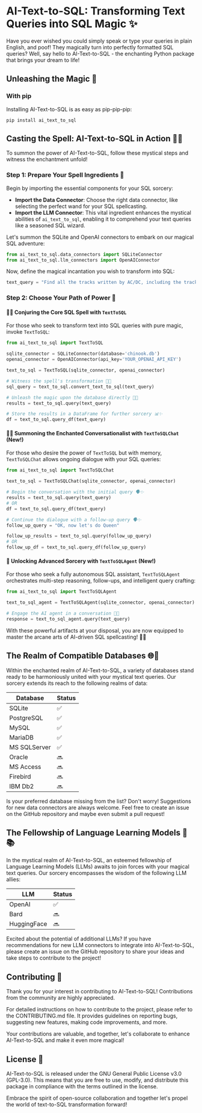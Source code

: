 # AI-Text-to-SQL: Transforming Text Queries into SQL Magic ✨

Have you ever wished you could simply speak or type your queries in plain English, and poof! They magically turn into perfectly formatted SQL queries? Well, say hello to AI-Text-to-SQL - the enchanting Python package that brings your dream to life!

## Unleashing the Magic 🌟

### With pip

Installing AI-Text-to-SQL is as easy as pip-pip-pip:

```
pip install ai_text_to_sql
```

## Casting the Spell: AI-Text-to-SQL in Action 🎩✨

To summon the power of AI-Text-to-SQL, follow these mystical steps and witness the enchantment unfold!

### Step 1: Prepare Your Spell Ingredients 🌟

Begin by importing the essential components for your SQL sorcery:

- **Import the Data Connector**: Choose the right data connector, like selecting the perfect wand for your SQL spellcasting.
- **Import the LLM Connector**: This vital ingredient enhances the mystical abilities of `ai_text_to_sql`, enabling it to comprehend your text queries like a seasoned SQL wizard.

Let's summon the SQLite and OpenAI connectors to embark on our magical SQL adventure:

```python
from ai_text_to_sql.data_connectors import SQLiteConnector
from ai_text_to_sql.llm_connectors import OpenAIConnector
```

Now, define the magical incantation you wish to transform into SQL:

```python
text_query = "Find all the tracks written by AC/DC, including the track name, album title, and the artist name. Sort the results alphabetically by track name."
```

### Step 2: Choose Your Path of Power 🌟

#### 🧙‍♂️ Conjuring the Core SQL Spell with `TextToSQL`

For those who seek to transform text into SQL queries with pure magic, invoke `TextToSQL`:

```python
from ai_text_to_sql import TextToSQL

sqlite_connector = SQLiteConnector(database='chinook.db')
openai_connector = OpenAIConnector(api_key='YOUR_OPENAI_API_KEY')

text_to_sql = TextToSQL(sqlite_connector, openai_connector)

# Witness the spell's transformation 🔮✨
sql_query = text_to_sql.convert_text_to_sql(text_query)

# Unleash the magic upon the database directly 💾✨
results = text_to_sql.query(text_query)

# Store the results in a DataFrame for further sorcery 📊✨
df = text_to_sql.query_df(text_query)
```

#### 🧙‍♀️ Summoning the Enchanted Conversationalist with `TextToSQLChat` (New!)

For those who desire the power of `TextToSQL` but with memory, `TextToSQLChat` allows ongoing dialogue with your SQL queries:

```python
from ai_text_to_sql import TextToSQLChat

text_to_sql = TextToSQLChat(sqlite_connector, openai_connector)

# Begin the conversation with the initial query 🗣️✨
results = text_to_sql.query(text_query)
# OR
df = text_to_sql.query_df(text_query)

# Continue the dialogue with a follow-up query 🗣️✨
follow_up_query = "OK, now let's do Queen"

follow_up_results = text_to_sql.query(follow_up_query)
# OR
follow_up_df = text_to_sql.query_df(follow_up_query)
```

#### 🌯 Unlocking Advanced Sorcery with `TextToSQLAgent` (New!)

For those who seek a fully autonomous SQL assistant, `TextToSQLAgent` orchestrates multi-step reasoning, follow-ups, and intelligent query crafting:

```python
from ai_text_to_sql import TextToSQLAgent

text_to_sql_agent = TextToSQLAgent(sqlite_connector, openai_connector)

# Engage the AI agent in a conversation 🤖✨
response = text_to_sql_agent.query(text_query)
```

With these powerful artifacts at your disposal, you are now equipped to master the arcane arts of AI-driven SQL spellcasting! 🌟🎉

## The Realm of Compatible Databases 🌐🏰

Within the enchanted realm of AI-Text-to-SQL, a variety of databases stand ready to be harmoniously united with your mystical text queries. Our sorcery extends its reach to the following realms of data:

| Database     | Status |
| ------------ | ------ |
| SQLite       | ✅     |
| PostgreSQL   | ✅     |
| MySQL        | ✅     |
| MariaDB      | ✅     |
| MS SQLServer | ✅     |
| Oracle       | 🔜     |
| MS Access    | 🔜     |
| Firebird     | 🔜     |
| IBM Db2      | 🔜     |

Is your preferred database missing from the list? Don't worry! Suggestions for new data connectors are always welcome. Feel free to create an issue on the GitHub repository and maybe even submit a pull request!

## The Fellowship of Language Learning Models 🧠📚

In the mystical realm of AI-Text-to-SQL, an esteemed fellowship of Language Learning Models (LLMs) awaits to join forces with your magical text queries. Our sorcery encompasses the wisdom of the following LLM allies:

| LLM         | Status |
| ----------- | ------ |
| OpenAI      | ✅     |
| Bard        | 🔜     |
| HuggingFace | 🔜     |

Excited about the potential of additional LLMs? If you have recommendations for new LLM connectors to integrate into AI-Text-to-SQL, please create an issue on the GitHub repository to share your ideas and take steps to contribute to the project!

## Contributing 🤝

Thank you for your interest in contributing to AI-Text-to-SQL! Contributions from the community are highly appreciated.

For detailed instructions on how to contribute to the project, please refer to the CONTRIBUTING.md file. It provides guidelines on reporting bugs, suggesting new features, making code improvements, and more.

Your contributions are valuable, and together, let's collaborate to enhance AI-Text-to-SQL and make it even more magical!

## License 📜

AI-Text-to-SQL is released under the GNU General Public License v3.0 (GPL-3.0). This means that you are free to use, modify, and distribute this package in compliance with the terms outlined in the license.

Embrace the spirit of open-source collaboration and together let's propel the world of text-to-SQL transformation forward!
